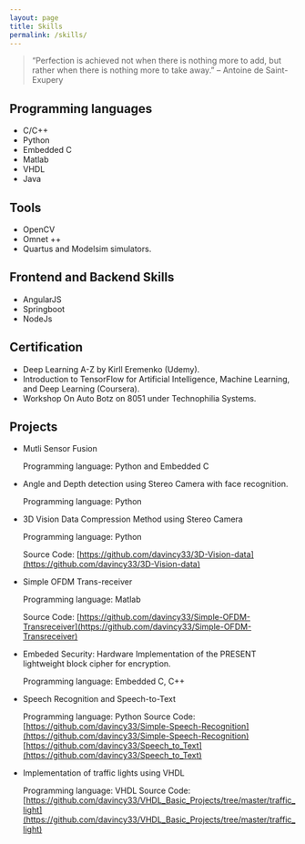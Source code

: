 ```yaml
---
layout: page
title: Skills
permalink: /skills/
---
```



> “Perfection is achieved not when there is nothing more to add, but rather when there is nothing more to take away.” – Antoine de Saint-Exupery

## Programming languages
- C/C++
- Python
- Embedded C
- Matlab
- VHDL
- Java

## Tools
- OpenCV
- Omnet ++
- Quartus and Modelsim simulators.

## Frontend and Backend Skills
- AngularJS
- Springboot
- NodeJs

## Certification
- Deep Learning A-Z by Kirll Eremenko (Udemy).
- Introduction to TensorFlow for Artificial Intelligence, Machine Learning, and Deep Learning (Coursera).
- Workshop On Auto Botz on 8051 under Technophilia Systems.

## Projects

- Mutli Sensor Fusion

    Programming language: Python and Embedded C

- Angle and Depth detection using Stereo Camera with face recognition.

    Programming language: Python

- 3D Vision Data Compression Method using Stereo Camera

    Programming language: Python

    Source Code: [https://github.com/davincy33/3D-Vision-data](https://github.com/davincy33/3D-Vision-data)

- Simple OFDM Trans-receiver
	
	Programming language: Matlab
	
	Source Code: [https://github.com/davincy33/Simple-OFDM-Transreceiver](https://github.com/davincy33/Simple-OFDM-Transreceiver)
	
-  Embeded Security: Hardware Implementation of the PRESENT lightweight block cipher for encryption.

	Programming language: Embedded C, C++
	
-  Speech Recognition and Speech-to-Text 
	
	Programming language: Python
	Source Code: [https://github.com/davincy33/Simple-Speech-Recognition](https://github.com/davincy33/Simple-Speech-Recognition)
		     [https://github.com/davincy33/Speech_to_Text](https://github.com/davincy33/Speech_to_Text)
		     
		     
		     
- Implementation of traffic lights using VHDL

	Programming language: VHDL
	Source Code:[https://github.com/davincy33/VHDL_Basic_Projects/tree/master/traffic_light](https://github.com/davincy33/VHDL_Basic_Projects/tree/master/traffic_light)
	


